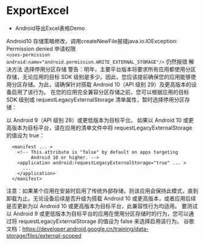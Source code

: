 # ExportExcel
- Android导出Excel表格Demo


Android10 存储策略修改，调用createNewFile报错java.io.IOException: Permission denied
申请权限  
 <uses-permission android:name="android.permission.WRITE_EXTERNAL_STORAGE"/>
  `<uses-permission android:name="android.permission.WRITE_EXTERNAL_STORAGE"/>`
仍然报错
解决方法 
选择停用分区存储
  警告：明年，主要平台版本将要求所有应用都使用分区存储，无论应用的目标 SDK 级别是多少。因此，您应该提前确保您的应用能够使用分区存储。为此，请确保针对搭载 Android 10（API 级别 29）及更高版本的设备启用了该行为。
  在您的应用完全兼容分区存储之前，您可以根据应用的目标 SDK 级别或 requestLegacyExternalStorage 清单属性，暂时选择停用分区存储：
  
  以 Android 9（API 级别 28）或更低版本为目标平台。
  如果以 Android 10 或更高版本为目标平台，请在应用的清单文件中将 requestLegacyExternalStorage 的值设为 true：
  
      <manifest ... >
        <!-- This attribute is "false" by default on apps targeting
             Android 10 or higher. -->
        <application android:requestLegacyExternalStorage="true" ... >
          ...
        </application>
      </manifest>
      
  
  注意：如果某个应用在安装时启用了传统外部存储，则该应用会保持此模式，直到卸载为止。无论设备后续是否升级为搭载 Android 10 或更高版本，或者应用后续是否更新为以 Android 10 或更高版本为目标平台，此兼容性行为均适用。
  要测试以 Android 9 或更低版本为目标平台的应用在使用分区存储时的行为，您可以通过将 requestLegacyExternalStorage 的值设为 false 来选择启用该行为。
  谷歌文档：https://developer.android.google.cn/training/data-storage/files/external-scoped
